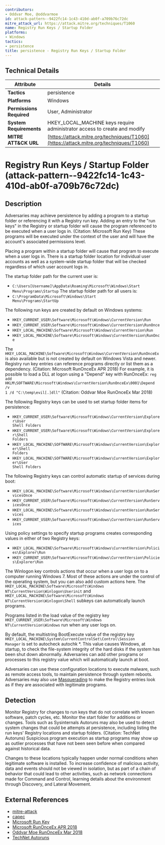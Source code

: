 ```yaml
---
contributors:
- Oddvar Moe, @oddvarmoe
id: attack-pattern--9422fc14-1c43-410d-ab0f-a709b76c72dc
mitre_attack_url: https://attack.mitre.org/techniques/T1060
name: Registry Run Keys / Startup Folder
platforms:
- Windows
tactics:
- persistence
title: persistence - Registry Run Keys / Startup Folder
---
```


## Technical Details

| Attribute | Details |
|-----------|----------|
| **Tactics** | persistence |
| **Platforms** | Windows |
| **Permissions Required** | User, Administrator |
| **System Requirements** | HKEY_LOCAL_MACHINE keys require administrator access to create and modify |
| **MITRE ATT&CK URL** | [https://attack.mitre.org/techniques/T1060](https://attack.mitre.org/techniques/T1060) |

# Registry Run Keys / Startup Folder (attack-pattern--9422fc14-1c43-410d-ab0f-a709b76c72dc)

## Description
Adversaries may achieve persistence by adding a program to a startup folder or referencing it with a Registry run key. Adding an entry to the "run keys" in the Registry or startup folder will cause the program referenced to be executed when a user logs in. (Citation: Microsoft Run Key) These programs will be executed under the context of the user and will have the account's associated permissions level.

Placing a program within a startup folder will cause that program to execute when a user logs in. There is a startup folder location for individual user accounts as well as a system-wide startup folder that will be checked regardless of which user account logs in.

The startup folder path for the current user is:
* <code>C:\Users\[Username]\AppData\Roaming\Microsoft\Windows\Start Menu\Programs\Startup</code>
The startup folder path for all users is:
* <code>C:\ProgramData\Microsoft\Windows\Start Menu\Programs\StartUp</code>

The following run keys are created by default on Windows systems:
* <code>HKEY_CURRENT_USER\Software\Microsoft\Windows\CurrentVersion\Run</code>
* <code>HKEY_CURRENT_USER\Software\Microsoft\Windows\CurrentVersion\RunOnce</code>
* <code>HKEY_LOCAL_MACHINE\Software\Microsoft\Windows\CurrentVersion\Run</code>
* <code>HKEY_LOCAL_MACHINE\Software\Microsoft\Windows\CurrentVersion\RunOnce</code>

The <code>HKEY_LOCAL_MACHINE\Software\Microsoft\Windows\CurrentVersion\RunOnceEx</code> is also available but is not created by default on Windows Vista and newer. Registry run key entries can reference programs directly or list them as a dependency. (Citation: Microsoft RunOnceEx APR 2018) For example, it is possible to load a DLL at logon using a "Depend" key with RunOnceEx: <code>reg add HKLM\SOFTWARE\Microsoft\Windows\CurrentVersion\RunOnceEx\0001\Depend /v 1 /d "C:\temp\evil[.]dll"</code> (Citation: Oddvar Moe RunOnceEx Mar 2018)

The following Registry keys can be used to set startup folder items for persistence:
* <code>HKEY_CURRENT_USER\Software\Microsoft\Windows\CurrentVersion\Explorer\User Shell Folders</code>
* <code>HKEY_CURRENT_USER\Software\Microsoft\Windows\CurrentVersion\Explorer\Shell Folders</code>
* <code>HKEY_LOCAL_MACHINE\SOFTWARE\Microsoft\Windows\CurrentVersion\Explorer\Shell Folders</code>
* <code>HKEY_LOCAL_MACHINE\SOFTWARE\Microsoft\Windows\CurrentVersion\Explorer\User Shell Folders</code>

The following Registry keys can control automatic startup of services during boot:
* <code>HKEY_LOCAL_MACHINE\Software\Microsoft\Windows\CurrentVersion\RunServicesOnce</code>
* <code>HKEY_CURRENT_USER\Software\Microsoft\Windows\CurrentVersion\RunServicesOnce</code>
* <code>HKEY_LOCAL_MACHINE\Software\Microsoft\Windows\CurrentVersion\RunServices</code>
* <code>HKEY_CURRENT_USER\Software\Microsoft\Windows\CurrentVersion\RunServices</code>

Using policy settings to specify startup programs creates corresponding values in either of two Registry keys:
* <code>HKEY_LOCAL_MACHINE\Software\Microsoft\Windows\CurrentVersion\Policies\Explorer\Run</code>
* <code>HKEY_CURRENT_USER\Software\Microsoft\Windows\CurrentVersion\Policies\Explorer\Run</code>

The Winlogon key controls actions that occur when a user logs on to a computer running Windows 7. Most of these actions are under the control of the operating system, but you can also add custom actions here. The <code>HKEY_LOCAL_MACHINE\Software\Microsoft\Windows NT\CurrentVersion\Winlogon\Userinit</code> and <code>HKEY_LOCAL_MACHINE\Software\Microsoft\Windows NT\CurrentVersion\Winlogon\Shell</code> subkeys can automatically launch programs.

Programs listed in the load value of the registry key <code>HKEY_CURRENT_USER\Software\Microsoft\Windows NT\CurrentVersion\Windows</code> run when any user logs on.

By default, the multistring BootExecute value of the registry key <code>HKEY_LOCAL_MACHINE\System\CurrentControlSet\Control\Session Manager</code> is set to autocheck autochk *. This value causes Windows, at startup, to check the file-system integrity of the hard disks if the system has been shut down abnormally. Adversaries can add other programs or processes to this registry value which will automatically launch at boot.

Adversaries can use these configuration locations to execute malware, such as remote access tools, to maintain persistence through system reboots. Adversaries may also use [Masquerading](https://attack.mitre.org/techniques/T1036) to make the Registry entries look as if they are associated with legitimate programs.

## Detection
Monitor Registry for changes to run keys that do not correlate with known software, patch cycles, etc. Monitor the start folder for additions or changes. Tools such as Sysinternals Autoruns may also be used to detect system changes that could be attempts at persistence, including listing the run keys' Registry locations and startup folders. (Citation: TechNet Autoruns) Suspicious program execution as startup programs may show up as outlier processes that have not been seen before when compared against historical data.

Changes to these locations typically happen under normal conditions when legitimate software is installed. To increase confidence of malicious activity, data and events should not be viewed in isolation, but as part of a chain of behavior that could lead to other activities, such as network connections made for Command and Control, learning details about the environment through Discovery, and Lateral Movement.

## External References
- [mitre-attack](https://attack.mitre.org/techniques/T1060)
- [capec](https://capec.mitre.org/data/definitions/270.html)
- [Microsoft Run Key](http://msdn.microsoft.com/en-us/library/aa376977)
- [Microsoft RunOnceEx APR 2018](https://support.microsoft.com/help/310593/description-of-the-runonceex-registry-key)
- [Oddvar Moe RunOnceEx Mar 2018](https://oddvar.moe/2018/03/21/persistence-using-runonceex-hidden-from-autoruns-exe/)
- [TechNet Autoruns](https://technet.microsoft.com/en-us/sysinternals/bb963902)
